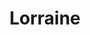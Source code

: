 ---
title: Lorraine
date: 
draft: false

# descripcion
description : Conjunto de aros y dije de plata con cristal y marquesita

materials: Plata 925

color: 

dimensions: 1,3cm x 2,5cm (dije) - 1,3cm x 2,7cm (aros)

code: 06-18-1055

type: "Conjuntos"

categories: [destacados]

price: $8.040,00

price_eftvo: $6.830,00

# Images
# first image will be shown in the product page
images:
  # - image: "images/path_to_image"
  # La ubicacion de las imagenes es imagenes/Conjuntos/Conjuntos.Aros y Dije/06-18-1055-lorraine
  - image: "./images/conjuntos/aros_y_dije/06-18-1055-lorraine_a.jpg"
  - image: "./images/conjuntos/aros_y_dije/06-18-1055-lorraine_b.jpg"
---